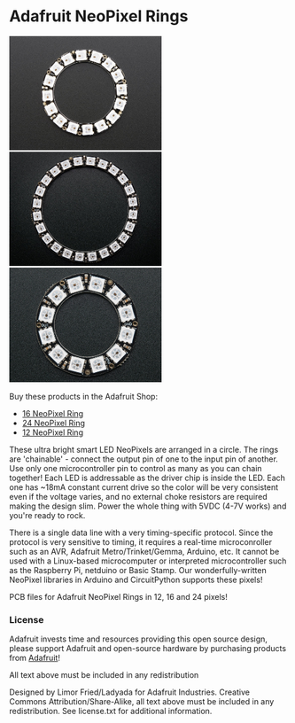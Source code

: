 # Adafruit NeoPixel Rings

<a href="http://www.adafruit.com/products/1463"><img src="assets/1463.jpg?raw=true" width="275px"></a>&nbsp; 
<a href="http://www.adafruit.com/products/1586"><img src="assets/1586.jpg?raw=true" width="275px"></a>&nbsp; 
<a href="http://www.adafruit.com/products/1643"><img src="assets/1643.jpg?raw=true" width="275px"></a><br />

Buy these products in the Adafruit Shop:

- [16 NeoPixel Ring](http://www.adafruit.com/products/1463)
- [24 NeoPixel Ring](http://www.adafruit.com/products/1586)
- [12 NeoPixel Ring](http://www.adafruit.com/products/1643)

These ultra bright smart LED NeoPixels are arranged in a circle. The rings are 'chainable' - connect the output pin of one to the input pin of another. Use only one microcontroller pin to control as many as you can chain together! Each LED is addressable as the driver chip is inside the LED. Each one has ~18mA constant current drive so the color will be very consistent even if the voltage varies, and no external choke resistors are required making the design slim. Power the whole thing with 5VDC (4-7V works) and you're ready to rock.

There is a single data line with a very timing-specific protocol. Since the protocol is very sensitive to timing, it requires a real-time microconroller such as an AVR, Adafruit Metro/Trinket/Gemma, Arduino, etc. It cannot be used with a Linux-based microcomputer or interpreted microcontroller such as the Raspberry Pi, netduino or Basic Stamp. Our wonderfully-written NeoPixel libraries in Arduino and CircuitPython supports these pixels! 

PCB files for Adafruit NeoPixel Rings in 12, 16 and 24 pixels!

### License

Adafruit invests time and resources providing this open source design, please support Adafruit and open-source hardware by purchasing products from [Adafruit](https://www.adafruit.com)!

All text above must be included in any redistribution

Designed by Limor Fried/Ladyada for Adafruit Industries.
Creative Commons Attribution/Share-Alike, all text above must be included in any redistribution. 
See license.txt for additional information.

